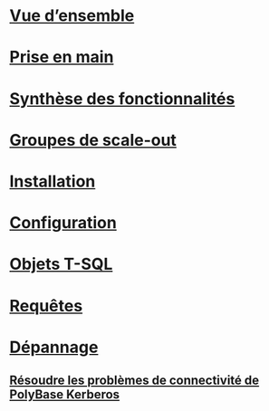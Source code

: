 # [Vue d’ensemble](polybase-guide.md)  
# [Prise en main](get-started-with-polybase.md)  
# [Synthèse des fonctionnalités](polybase-versioned-feature-summary.md)  
# [Groupes de scale-out](polybase-scale-out-groups.md)  
# [Installation](polybase-installation.md)  
# [Configuration](polybase-configuration.md)  
# [Objets T-SQL](polybase-t-sql-objects.md)  
# [Requêtes](polybase-queries.md)  
# [Dépannage](polybase-troubleshooting.md) 
## [Résoudre les problèmes de connectivité de PolyBase Kerberos](polybase-troubleshoot-connectivity.md)   
